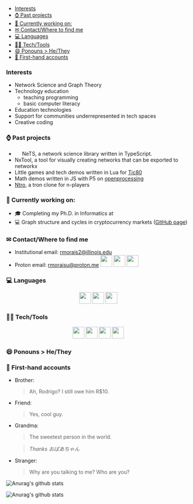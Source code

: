 - [Interests](#interests)
- [⌚ Past projects](#-past-projects)
- [:telescope: Currently working on:](#telescope-currently-working-on)
- [✉ Contact/Where to find me](#-contactwhere-to-find-me)
- [:computer: Languages](#computer-languages)
- [:man_technologist: Tech/Tools](#man_technologist-techtools)
- [:smile: Ponouns > He/They](#smile-ponouns--hethey)
- [:microphone: First-hand accounts](#microphone-first-hand-accounts)

### Interests

- Network Science and Graph Theory
- Technology education
  - teaching programming
  - basic computer literacy
- Education technologies
- Support for communities underrepresented in tech spaces
- Creative coding

### ⌚ Past projects

- <img src="https://upload.wikimedia.org/wikipedia/commons/4/4c/Typescript_logo_2020.svg" width="16" /> NeTS, a network science library written in TypeScript.
- NxTool, a tool for visually creating networks that can be exported to networkx
- Little games and tech demos written in Lua for [Tic80](https://tic80.com/profile)
- Math demos written in JS with P5 on [openprocessing](https://openprocessing.org/user/219598?o=7&view=sketches)
- [Ntro](https://rmorais.itch.io/ntro), a tron clone for n-players

### :telescope: Currently working on:

- :mortar_board: Completing my Ph.D. in Informatics at [<img src="https://marketing.illinois.edu/wp-content/uploads/2021/09/block-I-primary.png" width="16" />](https://informatics.ischool.illinois.edu)
- :computer: Graph structure and cycles in cryptocurrency markets ([GitHub page](https://github.com/rodigu/crypto-graph-triplets))

### ✉ Contact/Where to find me

- Institutional email: rmorais2@illinois.edu
- Proton email: rmoraisu@proton.me
  [<img src="https://upload.wikimedia.org/wikipedia/commons/thumb/a/ae/TIC-80_Icon.png/640px-TIC-80_Icon.png" width="32" />](https://tic80.com/dev?id=5531) [<img src="https://openprocessing.org/assets/img/logo/logo_36x30_color@2x.png" width="32" />](https://openprocessing.org/user/219598?o=7&view=sketches) [<img src="https://upload.wikimedia.org/wikipedia/commons/thumb/c/ce/Linkedin_circle.svg/640px-Linkedin_circle.svg.png" width="32" />](https://www.linkedin.com/in/rodrigohmorais/)

### :computer: Languages

<p align="middle">
  <img src="https://upload.wikimedia.org/wikipedia/commons/thumb/9/99/Unofficial_JavaScript_logo_2.svg/480px-Unofficial_JavaScript_logo_2.svg.png" width="32" />
  <img src="https://upload.wikimedia.org/wikipedia/commons/thumb/c/c3/Python-logo-notext.svg/110px-Python-logo-notext.svg.png?20100317150552" width="32" />
  <img src="https://upload.wikimedia.org/wikipedia/commons/thumb/c/cf/Lua-Logo.svg/640px-Lua-Logo.svg.png" width="32" />
</p>

### :man_technologist: Tech/Tools

<p align="middle">
  <img src="https://upload.wikimedia.org/wikipedia/commons/thumb/9/9a/Visual_Studio_Code_1.35_icon.svg/640px-Visual_Studio_Code_1.35_icon.svg.png" width="32" />
  <img src="https://upload.wikimedia.org/wikipedia/commons/thumb/e/e8/Deno_2021.svg/640px-Deno_2021.svg.png" width="32" />
  <img src="https://upload.wikimedia.org/wikipedia/commons/thumb/7/7e/Node.js_logo_2015.svg/640px-Node.js_logo_2015.svg.png" width="32" />
  <img src="https://upload.wikimedia.org/wikipedia/commons/thumb/a/ae/TIC-80_Icon.png/640px-TIC-80_Icon.png" width="32" />
</p>

### :smile: Ponouns > He/They

### :microphone: First-hand accounts

- Brother:
  > Ah, Rodrigo? I still owe him R$10.
- Friend:
  > Yes, cool guy.
- Grandma:

  > The sweetest person in the world.

  > _Thanks おばあちゃん_

- Stranger:
  > Why are you talking to me? Who are you?

![Anurag's github stats](https://github-readme-stats.vercel.app/api/top-langs/?username=rodigu&theme=dark)

![Anurag's github stats](https://github-readme-stats.vercel.app/api?username=rodigu&theme=dark&show_icons=true)

<!--
**rodigu/rodigu** is a ✨ _special_ ✨ repository because its `README.md` (this file) appears on your GitHub profile.

Here are some ideas to get you started:

- 🔭 I’m currently working on ...
- 🌱 I’m currently learning ...
- 👯 I’m looking to collaborate on ...
- 🤔 I’m looking for help with ...
- 💬 Ask me about ...
- 📫 How to reach me: ...
- 😄 Pronouns: ...
- ⚡ Fun fact: ...
-->
